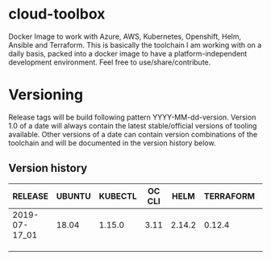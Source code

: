 # cloud-toolbox
Docker Image to work with Azure, AWS, Kubernetes, Openshift, Helm, Ansible and Terraform.
This is basically the toolchain I am working with on a daily basis, packed into a docker image to have a 
platform-independent development environment.
Feel free to use/share/contribute.

# Versioning 
Release tags will be build following pattern YYYY-MM-dd-version.
Version 1.0 of a date will always contain the latest stable/official versions of tooling available.
Other versions of a date can contain version combinations of the toolchain and will be documented in the version history
below.

## Version history
| RELEASE       | UBUNTU | KUBECTL | OC CLI | HELM   | TERRAFORM | AWS CLI  | AZ CLI | ANSIBLE | JINJA2 | OPENSSH | TILLER_NAMESPACE |
|---------------|--------|---------|--------|--------|-----------|----------|--------|---------|--------|---------|------------------|
| 2019-07-17_01 | 18.04  | 1.15.0  | 3.11   | 2.14.2 | 0.12.4    | 1.16.198 | 2.0.69 | 2.8.2   | 2.10   | 8.0p1   | kubetools        |
|               |        |         |        |        |           |          |        |         |        |         |                  |
|               |        |         |        |        |           |          |        |         |        |         |                  |
|               |        |         |        |        |           |          |        |         |        |         |                  |